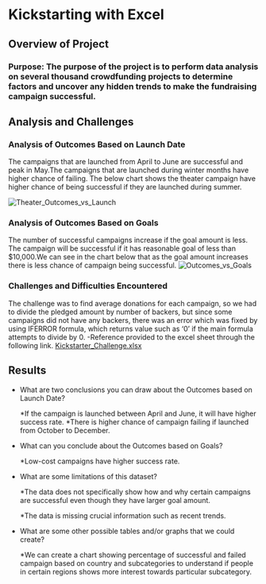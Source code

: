 # Kickstarting with Excel

## Overview of Project

### Purpose: The purpose of the project is to perform data analysis on several thousand crowdfunding projects to determine factors and uncover any hidden trends to make the fundraising campaign successful.

## Analysis and Challenges

### Analysis of Outcomes Based on Launch Date

The campaigns that are launched from April to June are successful and peak in May.The campaigns that are launched during winter months have higher chance of failing. The below chart shows the theater campaign have higher chance of being successful if they are launched during summer.

![Theater_Outcomes_vs_Launch](https://user-images.githubusercontent.com/84524153/121760578-7f84a900-caf9-11eb-9728-efcf2f9d3c0d.png)

### Analysis of Outcomes Based on Goals

The number of successful campaigns increase if the goal amount is less. The campaign will be successful if it has reasonable goal of less than $10,000.We can see in the chart below that as the goal amount increases there is less chance of campaign being successful.
![Outcomes_vs_Goals](https://user-images.githubusercontent.com/84524153/121760603-9d520e00-caf9-11eb-88e1-90a07edcc515.png)

### Challenges and Difficulties Encountered

The challenge was to find average donations for each campaign, so we had to divide the pledged amount by number of backers, but since some campaigns did not have any backers, there was an error which was fixed by using IFERROR formula, which returns value such as ‘0’ if the main formula attempts to divide by 0.
-Reference provided to the excel sheet through the following link.
[Kickstarter_Challenge.xlsx](https://github.com/Ayesha-da/kickstarter-analysis/files/6641451/Kickstarter_Challenge.xlsx)

## Results 

- What are two conclusions you can draw about the Outcomes based on Launch Date?

   *If the campaign is launched between April and June, it will have higher success rate.
   *There is higher chance of campaign failing if launched from October to December.

- What can you conclude about the Outcomes based on Goals?

   *Low-cost campaigns have higher success rate.

- What are some limitations of this dataset?

  *The data does not specifically show how and why certain campaigns are successful even though they have larger goal amount.                    
  
  *The data is missing crucial information such as recent trends.

- What are some other possible tables and/or graphs that we could create?

  *We can create a chart showing percentage of successful and failed campaign based on country and subcategories to understand if people in certain regions shows more interest towards particular subcategory.
